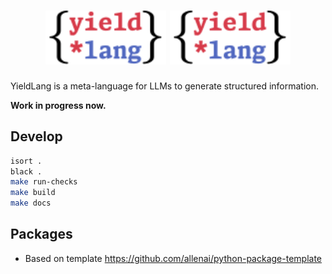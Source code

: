 <h1 align="center">
<img src="./docs/source/_static/logo.min.svg#gh-dark-mode-only" alt="YieldLang LOGO" width="38.2%"/>

<img src="./docs/source/_static/logo.min.svg#gh-light-mode-only" alt="YieldLang LOGO" width="38.2%"/>
</h1>

YieldLang is a meta-language for LLMs to generate structured information.

**Work in progress now.**

## Develop

```bash
isort .
black .
make run-checks
make build
make docs
```

## Packages

- Based on template https://github.com/allenai/python-package-template